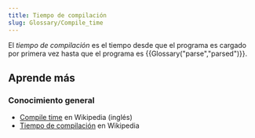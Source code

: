 ```yaml
---
title: Tiempo de compilación
slug: Glossary/Compile_time
---
```


El _tiempo de compilación_ es el tiempo desde que el programa es cargado por primera vez hasta que el programa es {{Glossary("parse","parsed")}}.

## Aprende más

### Conocimiento general

- [Compile time](https://es.wikipedia.org/wiki/Compile_time) en Wikipedia (inglés)
- [Tiempo de compilación](https://es.wikipedia.org/wiki/Tiempo_de_compilaci%C3%B3n) en Wikipedia
